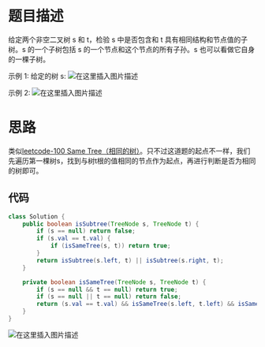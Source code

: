 # 题目描述
给定两个非空二叉树 s 和 t，检验 s 中是否包含和 t 具有相同结构和节点值的子树。s 的一个子树包括 s 的一个节点和这个节点的所有子孙。s 也可以看做它自身的一棵子树。

示例 1:
给定的树 s:
![在这里插入图片描述](https://img-blog.csdnimg.cn/20200614203738731.png?x-oss-process=image/watermark,type_ZmFuZ3poZW5naGVpdGk,shadow_10,text_aHR0cHM6Ly9ibG9nLmNzZG4ubmV0L3o3MTQ0MDU0ODk=,size_16,color_FFFFFF,t_70)

示例 2:
![在这里插入图片描述](https://img-blog.csdnimg.cn/20200614203853817.png)

# 思路
类似[leetcode-100 Same Tree（相同的树）](https://blog.csdn.net/z714405489/article/details/106638184)。只不过这道题的起点不一样，我们先遍历第一棵树s，找到与树t根的值相同的节点作为起点，再进行判断是否为相同的树即可。

## 代码

```java
class Solution {
    public boolean isSubtree(TreeNode s, TreeNode t) {
    	if (s == null) return false;
    	if (s.val == t.val) {
    		if (isSameTree(s, t)) return true;
    	} 
    	return isSubtree(s.left, t) || isSubtree(s.right, t);
    }

    private boolean isSameTree(TreeNode s, TreeNode t) {
    	if (s == null && t == null) return true;
    	if (s == null || t == null) return false;
    	return (s.val == t.val) && isSameTree(s.left, t.left) && isSameTree(s.right, t.right);  
    }
}
```
![在这里插入图片描述](https://img-blog.csdnimg.cn/20200614205238365.png)